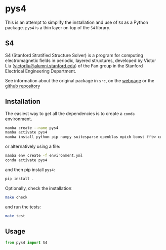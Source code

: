 

# pys4


This is an attempt to simplify the installation and use of `S4` as a Python package. 
`pys4` is a thin layer on top of the `S4` library.

## S4

S4 (Stanford Stratified Structure Solver) is a program for computing electromagnetic fields in periodic, layered structures, developed by Victor Liu (victorliu@alumni.stanford.edu) of the Fan group in the Stanford Electrical Engineering Department.


See information about the original package in `src`, on the [webpage](http://fan.group.stanford.edu/S4/) or the [github repository](http://github.com/victorliu/S4)


## Installation

The easiest way to get all the dependencies is to create a `conda` environment.

```bash
mamba create --name pys4
mamba activate pys4
mamba install python pip numpy suitesparse openblas mpich boost fftw cxx-compiler
```
or alternatively using a file:

```bash
mamba env create -f environment.yml
conda activate pys4
```

and then pip install `pys4`:

```bash
pip install .
```

Optionally, check the installation:


```bash
make check
```

and run the tests:

```bash
make test
```


## Usage

```python
from pys4 import S4
```